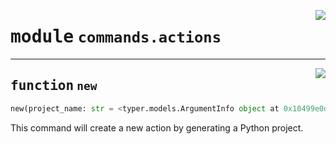 <!-- markdownlint-disable -->

<a href="https://github.com/gizatechxyz/giza-cli/blob/main/giza/commands/actions.py#L0"><img align="right" style="float:right;" src="https://img.shields.io/badge/-source-cccccc?style=flat-square"></a>

# <kbd>module</kbd> `commands.actions`





---

<a href="https://github.com/gizatechxyz/giza-cli/blob/main/giza/commands/actions.py#L10"><img align="right" style="float:right;" src="https://img.shields.io/badge/-source-cccccc?style=flat-square"></a>

## <kbd>function</kbd> `new`

```python
new(project_name: str = <typer.models.ArgumentInfo object at 0x10499e0d0>)
```

This command will create a new action by generating a Python project. 


